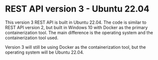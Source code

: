 # REST API version 3 - Ubuntu 22.04

This version 3 REST API is built in Ubuntu 22.04. The code is similar to REST API version 2, but
built in Windows 10 with Docker as the primary containerization tool. The main difference is the
operating system and the containerization tool used.

Version 3 will still be using Docker as the containerization tool, but the operating system will be
Ubuntu 22.04.

